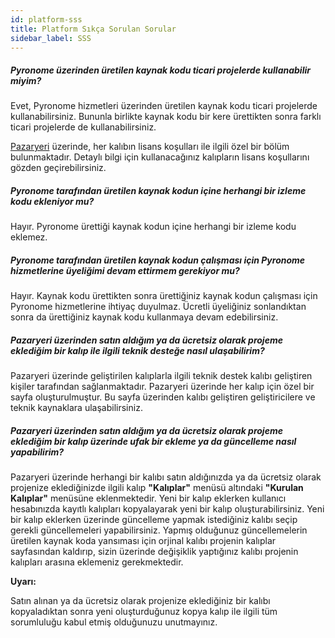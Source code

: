 ```yaml
---
id: platform-sss
title: Platform Sıkça Sorulan Sorular
sidebar_label: SSS
---
```


<a id="aHeaderMenuAnchor" data-header-menu="Docs"></a>

##### Pyronome üzerinden üretilen kaynak kodu ticari projelerde kullanabilir miyim?
Evet, Pyronome hizmetleri üzerinden üretilen kaynak kodu ticari projelerde kullanabilirsiniz. Bununla birlikte kaynak kodu bir kere ürettikten sonra farklı ticari projelerde de kullanabilirsiniz.

[Pazaryeri](https://pyronome.com/marketplace) üzerinde, her kalıbın lisans koşulları ile ilgili özel bir bölüm bulunmaktadır. Detaylı bilgi için kullanacağınız kalıpların lisans koşullarını gözden geçirebilirsiniz.



##### Pyronome tarafından üretilen kaynak kodun içine herhangi bir izleme kodu ekleniyor mu?
Hayır. Pyronome ürettiği kaynak kodun içine herhangi bir izleme kodu eklemez.



##### Pyronome tarafından üretilen kaynak kodun çalışması için Pyronome hizmetlerine üyeliğimi devam ettirmem gerekiyor mu?
Hayır. Kaynak kodu ürettikten sonra ürettiğiniz kaynak kodun çalışması için Pyronome hizmetlerine ihtiyaç duyulmaz. Ücretli üyeliğiniz sonlandıktan sonra da ürettiğiniz kaynak kodu kullanmaya devam edebilirsiniz.



##### Pazaryeri üzerinden satın aldığım ya da ücretsiz olarak projeme eklediğim bir kalıp ile ilgili teknik desteğe nasıl ulaşabilirim?

Pazaryeri üzerinde geliştirilen kalıplarla ilgili teknik destek kalıbı geliştiren kişiler tarafından sağlanmaktadır. Pazaryeri üzerinde her kalıp için özel bir sayfa oluşturulmuştur. Bu sayfa üzerinden kalıbı geliştiren geliştiricilere ve teknik kaynaklara ulaşabilirsiniz.



##### Pazaryeri üzerinden satın aldığım ya da ücretsiz olarak projeme eklediğim bir kalıp üzerinde ufak bir ekleme ya da güncelleme nasıl yapabilirim?

Pazaryeri üzerinde herhangi bir kalıbı satın aldığınızda ya da ücretsiz olarak projenize eklediğinizde ilgili kalıp **"Kalıplar"** menüsü altındaki **"Kurulan Kalıplar"** menüsüne eklenmektedir. Yeni bir kalıp eklerken kullanıcı hesabınızda kayıtlı kalıpları kopyalayarak yeni bir kalıp oluşturabilirsiniz. Yeni bir kalıp eklerken üzerinde güncelleme yapmak istediğiniz kalıbı seçip gerekli güncellemeleri yapabilirsiniz. Yapmış olduğunuz güncellemelerin üretilen kaynak koda yansıması için orjinal kalıbı projenin kalıplar sayfasından kaldırıp, sizin üzerinde değişiklik yaptığınız kalıbı projenin kalıpları arasına eklemeniz gerekmektedir.

<div class="panelize-infobox infobox-warning">
    <p>
        <strong><i class="fas fa-exclamation-triangle"></i> Uyarı:</strong>
    </p>
    <p>Satın alınan ya da ücretsiz olarak projenize eklediğiniz bir kalıbı kopyaladıktan sonra yeni oluşturduğunuz kopya kalıp ile ilgili tüm sorumluluğu kabul etmiş olduğunuzu unutmayınız.</p>
</div>